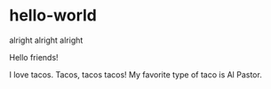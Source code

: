# hello-world
alright alright alright

Hello friends!

I love tacos.  Tacos, tacos tacos!  My favorite type of taco is Al Pastor.
